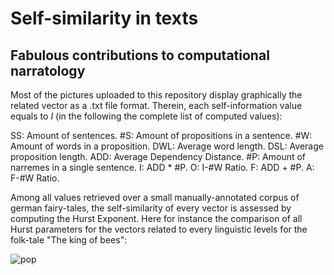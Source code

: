# Self-similarity in texts
## Fabulous contributions to computational narratology

Most of the pictures uploaded to this repository display graphically the related vector as a .txt file format.
Therein, each self-information value equals to _I_ (in the following the complete list of computed values):

SS: Amount of sentences.
#S: Amount of propositions in a sentence.
#W: Amount of words in a proposition.
DWL: Average word length.
DSL: Average proposition length.
ADD: Average Dependency Distance.
#P: Amount of narremes in a single sentence.
I: ADD * #P.
O: I-#W Ratio.
F: ADD + #P.
A: F-#W Ratio.


Among all values retrieved over a small manually-annotated corpus of german fairy-tales, the self-similarity of 
every vector is assessed by computing the Hurst Exponent.
Here for instance the comparison of all Hurst parameters for the vectors related to every linguistic levels for the folk-tale 
"The king of bees":

![pop](https://github.com/Glottocrisio/GrimmHurst/blob/main/bienek%C3%B6niginhurst.png)

